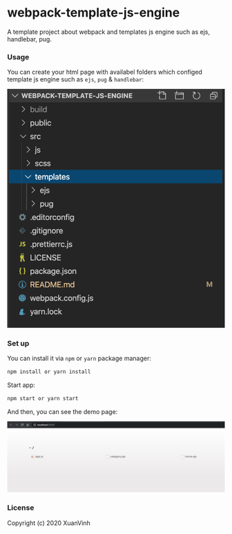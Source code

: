 # webpack-template-js-engine

A template project about webpack and templates js engine such as ejs, handlebar, pug.

### Usage

You can create your html page with availabel folders which configed template js engine such as `ejs`, `pug` & `handlebar`:

![Alt text](./public/template-dir.png?raw=true 'template folders')

### Set up

You can install it via `npm` or `yarn` package manager:

```bash
npm install or yarn install
```

Start app:

```bash
npm start or yarn start
```

And then, you can see the demo page:

![Alt text](./public/page.png?raw=true 'page')

### License

Copyright (c) 2020 XuanVinh
